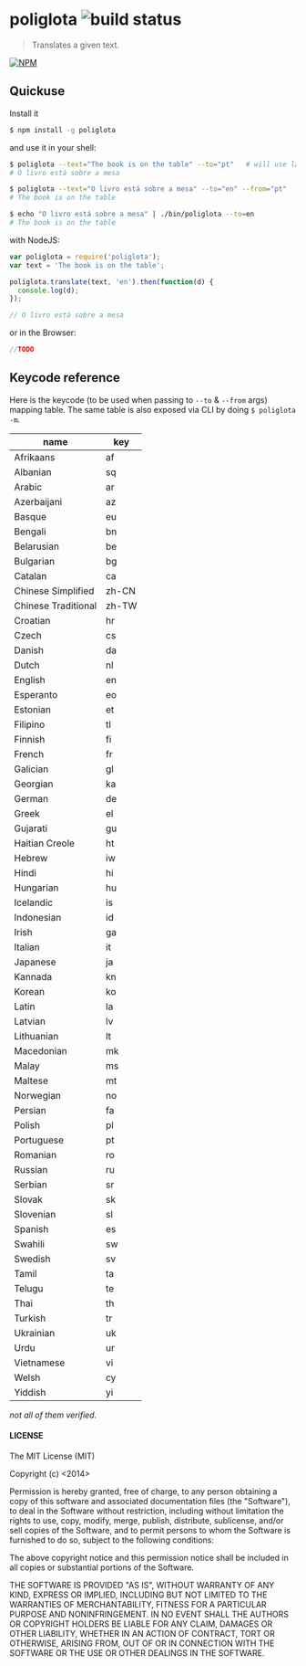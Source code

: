 # poliglota ![build status](https://travis-ci.org/cirocosta/poliglota.svg?branch=master)

> Translates a given text.


[![NPM](https://nodei.co/npm/poliglota.png?compact=true)](https://nodei.co/npm/poliglota/)

## Quickuse

Install it
```sh
$ npm install -g poliglota
```

and use it in your shell:

```sh
$ poliglota --text="The book is on the table" --to="pt"   # will use language recognition (auto)
# O livro está sobre a mesa

$ poliglota --text="O livro está sobre a mesa" --to="en" --from="pt"
# The book is on the table

$ echo "O livro está sobre a mesa" | ./bin/poliglota --to=en
# The book is on the table
```

with NodeJS:

```javascript
var poliglota = require('poliglota');
var text = 'The book is on the table';

poliglota.translate(text, 'en').then(function(d) {
  console.log(d);
});

// O livro está sobre a mesa
```

or in the Browser:

```javascript
//TODO
```

## Keycode reference

Here is the keycode (to be used when passing to `--to` & `--from` args) mapping table. The same table is also exposed via CLI by doing `$ poliglota -m`.

|         name        |  key  |
| ------------------- | ----- |
| Afrikaans           | af    |
| Albanian            | sq    |
| Arabic              | ar    |
| Azerbaijani         | az    |
| Basque              | eu    |
| Bengali             | bn    |
| Belarusian          | be    |
| Bulgarian           | bg    |
| Catalan             | ca    |
| Chinese Simplified  | zh-CN |
| Chinese Traditional | zh-TW |
| Croatian            | hr    |
| Czech               | cs    |
| Danish              | da    |
| Dutch               | nl    |
| English             | en    |
| Esperanto           | eo    |
| Estonian            | et    |
| Filipino            | tl    |
| Finnish             | fi    |
| French              | fr    |
| Galician            | gl    |
| Georgian            | ka    |
| German              | de    |
| Greek               | el    |
| Gujarati            | gu    |
| Haitian Creole      | ht    |
| Hebrew              | iw    |
| Hindi               | hi    |
| Hungarian           | hu    |
| Icelandic           | is    |
| Indonesian          | id    |
| Irish               | ga    |
| Italian             | it    |
| Japanese            | ja    |
| Kannada             | kn    |
| Korean              | ko    |
| Latin               | la    |
| Latvian             | lv    |
| Lithuanian          | lt    |
| Macedonian          | mk    |
| Malay               | ms    |
| Maltese             | mt    |
| Norwegian           | no    |
| Persian             | fa    |
| Polish              | pl    |
| Portuguese          | pt    |
| Romanian            | ro    |
| Russian             | ru    |
| Serbian             | sr    |
| Slovak              | sk    |
| Slovenian           | sl    |
| Spanish             | es    |
| Swahili             | sw    |
| Swedish             | sv    |
| Tamil               | ta    |
| Telugu              | te    |
| Thai                | th    |
| Turkish             | tr    |
| Ukrainian           | uk    |
| Urdu                | ur    |
| Vietnamese          | vi    |
| Welsh               | cy    |
| Yiddish             | yi    |

*not all of them verified.*

#### LICENSE

The MIT License (MIT)

Copyright (c) <2014> <Ciro S. Costa>

Permission is hereby granted, free of charge, to any person obtaining a copy
of this software and associated documentation files (the "Software"), to deal
in the Software without restriction, including without limitation the rights
to use, copy, modify, merge, publish, distribute, sublicense, and/or sell
copies of the Software, and to permit persons to whom the Software is
furnished to do so, subject to the following conditions:

The above copyright notice and this permission notice shall be included in
all copies or substantial portions of the Software.

THE SOFTWARE IS PROVIDED "AS IS", WITHOUT WARRANTY OF ANY KIND, EXPRESS OR
IMPLIED, INCLUDING BUT NOT LIMITED TO THE WARRANTIES OF MERCHANTABILITY,
FITNESS FOR A PARTICULAR PURPOSE AND NONINFRINGEMENT. IN NO EVENT SHALL THE
AUTHORS OR COPYRIGHT HOLDERS BE LIABLE FOR ANY CLAIM, DAMAGES OR OTHER
LIABILITY, WHETHER IN AN ACTION OF CONTRACT, TORT OR OTHERWISE, ARISING FROM,
OUT OF OR IN CONNECTION WITH THE SOFTWARE OR THE USE OR OTHER DEALINGS IN
THE SOFTWARE.
